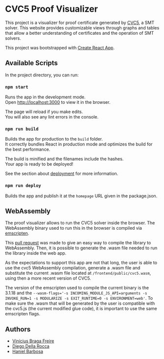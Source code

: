 # CVC5 Proof Visualizer

This project is a visualizer for proof certificate generated by [CVC5](https://github.com/cvc5/cvc5), a SMT solver. This website provides customizable views through graphs and tables that allow a better understanding of certificates and the operation of SMT solvers.

This project was bootstrapped with [Create React App](https://github.com/facebook/create-react-app).

## Available Scripts

In the project directory, you can run:

### `npm start`

Runs the app in the development mode.\
Open [http://localhost:3000](http://localhost:3000) to view it in the browser.

The page will reload if you make edits.\
You will also see any lint errors in the console.

### `npm run build`

Builds the app for production to the `build` folder.\
It correctly bundles React in production mode and optimizes the build for the best performance.

The build is minified and the filenames include the hashes.\
Your app is ready to be deployed!

See the section about [deployment](https://facebook.github.io/create-react-app/docs/deployment) for more information.

### `npm run deploy`

Builds the app and publish it at the `homepage` URL given in the package.json.

## WebAssembly

The proof visualizer allows to run the CVC5 solver inside the browser. The WebAssembly binary used to run this in the browser is compiled via [emscripten](https://emscripten.org/).

This [pull request](https://github.com/cvc5/cvc5/pull/9006) was made to give an easy way to compile the library to WebAssembly. Then, it is possible to generate the .wasm file needed to run the library inside the web app.

As the expectations to support this app are not that long, the user is able to use the cvc5 WebAssembly compilation, generate a .wasm file and substitute the current .wasm file located at `/frontend/public/cvc5.wasm`, using then a more recent version of CVC5.

The version of the emscripten used to compile the current binary is the 3.1.18 and the `--wasm-flags='-s INCOMING_MODULE_JS_API=arguments -s INVOKE_RUN=1 -s MODULARIZE -s EXIT_RUNTIME=0 -s ENVIRONMENT=web'`. To make sure the .wasm that will be generated by the user is compatible with the cvc5.js (the current modified glue code), it is important to use the same emscripten flags.

## Authors
* [Vinícius Braga Freire](https://github.com/vinciusb)
* [Diego Della Rocca](https://github.com/diegodrc)
* [Haniel Barbosa](https://homepages.dcc.ufmg.br/~hbarbosa/)
